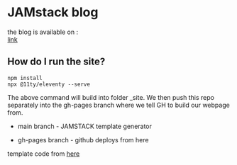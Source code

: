 # JAMstack blog

the blog is available on :  
[link](https://adnjoo.github.io/)

## How do I run the site?
```
npm install
npx @11ty/eleventy --serve
```
The above command will build into folder \_site. 
We then push this repo separately into the gh-pages branch where we tell GH to build our webpage from.

* main branch - JAMSTACK template generator 

* gh-pages branch - github deploys from here 

template code from [here](https://github.com/JonUK/eleventy-blog)
